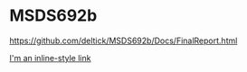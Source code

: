 # MSDS692b

https://github.com/deltick/MSDS692b/Docs/FinalReport.html

[I'm an inline-style link](https://www.google.com)

